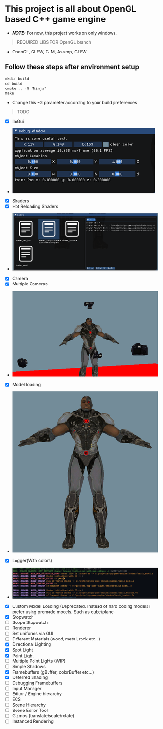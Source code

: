 # This project is all about OpenGL based C++ game engine

- **_NOTE:_**  For now, this project works on only windows.

> REQUIRED LIBS FOR OpenGL branch

- OpenGL, GLFW, GLM, Assimp, GLEW  

## Follow these steps after environment setup

    mkdir build
    cd build
    cmake .. -G "Ninja"
    make

- Change this -G parameter according to your build preferences

> TODO

- [x] ImGui
- ![ImGui](/screenshots/imgui.png)
- [x] Shaders
- [x] Hot Reloading Shaders
- ![Shaders](/screenshots/hot_reloading_shaders.png)
- [x] Camera
- [x] Multiple Cameras
- ![Camera](/screenshots/multiple_cameras.png)
- [x] Model loading
- ![Model](/screenshots/model_loading.png)
- [x] Logger(With colors)
- ![Log](/screenshots/colored_log.png)
- [x] Custom Model Loading (Deprecated. Instead of hard coding models i prefer using premade models. Such as cube/plane)
- [x] Stopwatch
- [ ] Scope Stopwatch
- [ ] Renderer
- [ ] Set uniforms via GUI
- [ ] Different Materials (wood, metal, rock etc...)
- [x] Directional Lighting
- [x] Spot Light
- [x] Point Light
- [ ] Multiple Point Lights (WIP)
- [ ] Simple Shadows
- [x] Framebuffers (gBuffer, colorBuffer etc...)
- [x] Deferred Shading
- [ ] Debugging Framebuffers
- [ ] Input Manager
- [ ] Editor / Engine hierarchy
- [ ] ECS
- [ ] Scene Hierarchy
- [ ] Scene Editor Tool
- [ ] Gizmos (translate/scale/rotate)
- [ ] Instanced Rendering
